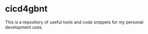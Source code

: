 # cicd4gbnt

This is a repository of useful tools and code snippets for my personal development uses.
